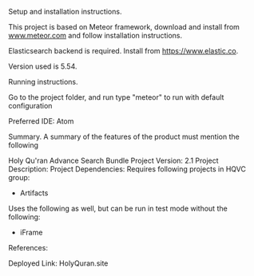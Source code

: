 Setup and installation instructions.

This project is based on Meteor framework, download and install from
www.meteor.com and follow installation instructions.

Elasticsearch backend is required. Install from https://www.elastic.co. 

Version used is 5.54.

Running instructions. 

Go to the project folder, and run type "meteor" to run with default configuration


Preferred IDE:
Atom


Summary. 
A summary of the features of the product must mention the following

Holy Qu'ran Advance Search Bundle
Project Version: 2.1
Project Description: 
Project Dependencies: 
 Requires following projects in HQVC group:
- Artifacts
 
 Uses the following as well, but can be run in test mode without the following:
- iFrame


References:

Deployed Link: 
 HolyQuran.site